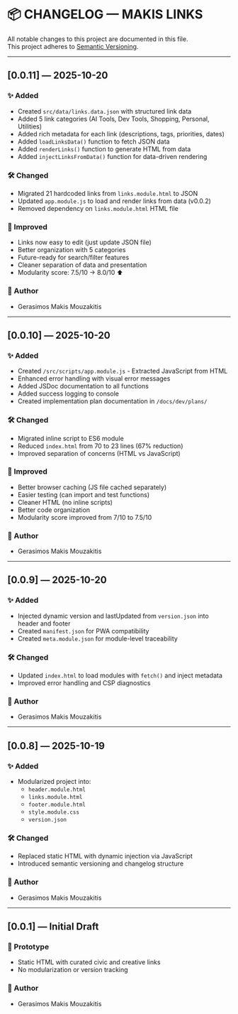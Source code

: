 # 📦 CHANGELOG — MAKIS LINKS

All notable changes to this project are documented in this file.  
This project adheres to [Semantic Versioning](https://semver.org/).

---

## [0.0.11] — 2025-10-20
### ✨ Added
- Created `src/data/links.data.json` with structured link data
- Added 5 link categories (AI Tools, Dev Tools, Shopping, Personal, Utilities)
- Added rich metadata for each link (descriptions, tags, priorities, dates)
- Added `loadLinksData()` function to fetch JSON data
- Added `renderLinks()` function to generate HTML from data
- Added `injectLinksFromData()` function for data-driven rendering

### 🛠️ Changed
- Migrated 21 hardcoded links from `links.module.html` to JSON
- Updated `app.module.js` to load and render links from data (v0.0.2)
- Removed dependency on `links.module.html` HTML file

### 🎯 Improved
- Links now easy to edit (just update JSON file)
- Better organization with 5 categories
- Future-ready for search/filter features
- Cleaner separation of data and presentation
- Modularity score: 7.5/10 → 8.0/10 ⬆️

### 👤 Author
- Gerasimos Makis Mouzakitis

---

## [0.0.10] — 2025-10-20
### ✨ Added
- Created `/src/scripts/app.module.js` - Extracted JavaScript from HTML
- Enhanced error handling with visual error messages
- Added JSDoc documentation to all functions
- Added success logging to console
- Created implementation plan documentation in `/docs/dev/plans/`

### 🛠️ Changed
- Migrated inline script to ES6 module
- Reduced `index.html` from 70 to 23 lines (67% reduction)
- Improved separation of concerns (HTML vs JavaScript)

### 🎯 Improved
- Better browser caching (JS file cached separately)
- Easier testing (can import and test functions)
- Cleaner HTML (no inline scripts)
- Better code organization
- Modularity score improved from 7/10 to 7.5/10

### 👤 Author
- Gerasimos Makis Mouzakitis

---

## [0.0.9] — 2025-10-20
### ✨ Added
- Injected dynamic version and lastUpdated from `version.json` into header and footer
- Created `manifest.json` for PWA compatibility
- Created `meta.module.json` for module-level traceability

### 🛠️ Changed
- Updated `index.html` to load modules with `fetch()` and inject metadata
- Improved error handling and CSP diagnostics

### 👤 Author
- Gerasimos Makis Mouzakitis

---

## [0.0.8] — 2025-10-19
### ✨ Added
- Modularized project into:
  - `header.module.html`
  - `links.module.html`
  - `footer.module.html`
  - `style.module.css`
  - `version.json`

### 🛠️ Changed
- Replaced static HTML with dynamic injection via JavaScript
- Introduced semantic versioning and changelog structure

### 👤 Author
- Gerasimos Makis Mouzakitis

---

## [0.0.1] — Initial Draft
### 🧪 Prototype
- Static HTML with curated civic and creative links
- No modularization or version tracking

### 👤 Author
- Gerasimos Makis Mouzakitis
